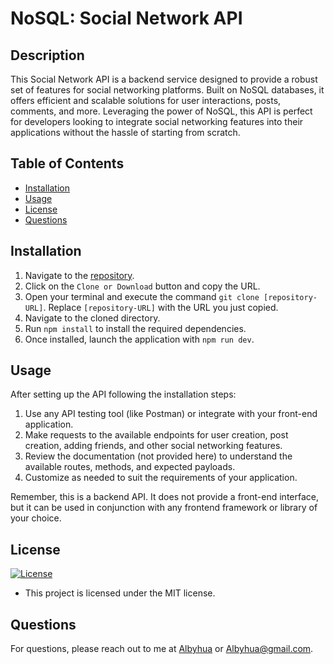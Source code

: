 # NoSQL: Social Network API

## Description

This Social Network API is a backend service designed to provide a robust set of features for social networking platforms. Built on NoSQL databases, it offers efficient and scalable solutions for user interactions, posts, comments, and more. Leveraging the power of NoSQL, this API is perfect for developers looking to integrate social networking features into their applications without the hassle of starting from scratch.

## Table of Contents

- [Installation](#installation)
- [Usage](#usage)
- [License](#license)
- [Questions](#questions)

## Installation

1. Navigate to the [repository](https://github.com/Albyhua/nosql-sna).
2. Click on the `Clone or Download` button and copy the URL.
3. Open your terminal and execute the command `git clone [repository-URL]`. Replace `[repository-URL]` with the URL you just copied.
4. Navigate to the cloned directory.
5. Run `npm install` to install the required dependencies.
6. Once installed, launch the application with `npm run dev`.

## Usage

After setting up the API following the installation steps:

1. Use any API testing tool (like Postman) or integrate with your front-end application.
2. Make requests to the available endpoints for user creation, post creation, adding friends, and other social networking features.
3. Review the documentation (not provided here) to understand the available routes, methods, and expected payloads.
4. Customize as needed to suit the requirements of your application.

Remember, this is a backend API. It does not provide a front-end interface, but it can be used in conjunction with any frontend framework or library of your choice.

## License

[![License](https://img.shields.io/badge/License-MIT-blue)](https://opensource.org/licenses/MIT)

- This project is licensed under the MIT license.

## Questions

For questions, please reach out to me at [Albyhua](https://github.com/Albyhua) or [Albyhua@gmail.com](mailto:Albyhua@gmail.com).
